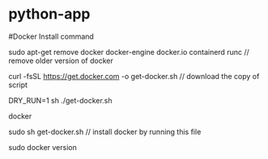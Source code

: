 # python-app

#Docker Install command 

sudo apt-get remove docker docker-engine docker.io containerd runc // remove older version of docker

curl -fsSL https://get.docker.com -o get-docker.sh // download the copy of script

DRY_RUN=1 sh ./get-docker.sh

docker

sudo sh get-docker.sh // install docker by running this file

sudo docker version
